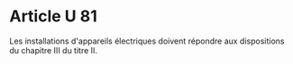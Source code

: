 # Article U 81

Les installations d'appareils électriques doivent répondre aux dispositions du chapitre III du titre II.
